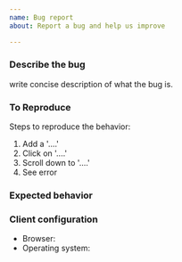 ```yaml
---
name: Bug report
about: Report a bug and help us improve

---
```


### Describe the bug

write concise description of what the bug is.

### To Reproduce
<!-- if Applicable add screenshots -->

Steps to reproduce the behavior:
1. Add a '....'
2. Click on '....'
3. Scroll down to '....'
4. See error

### Expected behavior




### Client configuration

- Browser:
- Operating system:

<!-- Love openemr? Please consider supporting our collective:
👉  https://opencollective.com/openemr/donate -->


